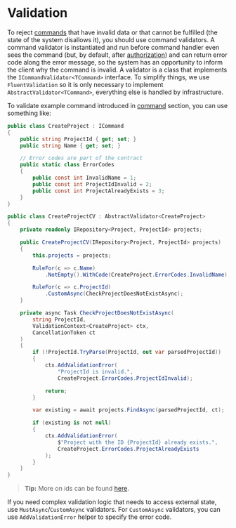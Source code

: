 # Validation

To reject [commands] that have invalid data or that cannot be fulfilled (the state of the system disallows it), you should use command validators. A command validator is instantiated and run before command handler even sees the command (but, by default, after [authorization]) and can return error code along the error message, so the system has an opportunity to inform the client why the command is invalid. A validator is a class that implements the `ICommandValidator<TCommand>` interface. To simplify things, we use `FluentValidation` so it is only necessary to implement `AbstractValidator<TCommand>`, everything else is handled by infrastructure.

To validate example command introduced in [command] section, you can use something like:

```csharp
public class CreateProject : ICommand
{
    public string ProjectId { get; set; }
    public string Name { get; set; }

    // Error codes are part of the contract
    public static class ErrorCodes
    {
        public const int InvalidName = 1;
        public const int ProjectIdInvalid = 2;
        public const int ProjectAlreadyExists = 3;
    }
}

public class CreateProjectCV : AbstractValidator<CreateProject>
{
    private readonly IRepository<Project, ProjectId> projects;

    public CreateProjectCV(IRepository<Project, ProjectId> projects)
    {
        this.projects = projects;

        RuleFor(c => c.Name)
            .NotEmpty().WithCode(CreateProject.ErrorCodes.InvalidName);

        RuleFor(c => c.ProjectId)
            .CustomAsync(CheckProjectDoesNotExistAsync);
    }

    private async Task CheckProjectDoesNotExistAsync(
        string ProjectId,
        ValidationContext<CreateProject> ctx,
        CancellationToken ct
    )
    {
        if (!ProjectId.TryParse(ProjectId, out var parsedProjectId))
        {
            ctx.AddValidationError(
                "ProjectId is invalid.",
                CreateProject.ErrorCodes.ProjectIdInvalid);

            return;
        }

        var existing = await projects.FindAsync(parsedProjectId, ct);

        if (existing is not null)
        {
            ctx.AddValidationError(
                $"Project with the ID {ProjectId} already exists.",
                CreateProject.ErrorCodes.ProjectAlreadyExists
            );
        }
    }
}
```

> **Tip:** More on ids can be found [here](../../domain/id/index.md).

If you need complex validation logic that needs to access external state, use `MustAsync`/`CustomAsync` validators. For `CustomAsync` validators, you can use `AddValidationError` helper to specify the error code.

[commands]: ../command/index.md
[command]: ../command/index.md
[authorization]: ../authorization/index.md
